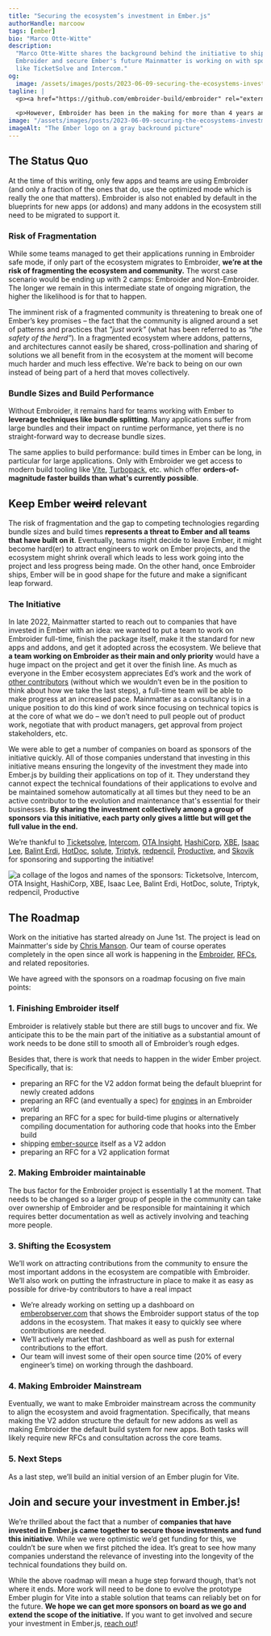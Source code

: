 ```yaml
---
title: "Securing the ecosystem’s investment in Ember.js"
authorHandle: marcoow
tags: [ember]
bio: "Marco Otte-Witte"
description:
  "Marco Otte-Witte shares the background behind the initiative to ship
  Embroider and secure Ember's future Mainmatter is working on with sponsors
  like TicketSolve and Intercom."
og:
  image: /assets/images/posts/2023-06-09-securing-the-ecosystems-investment-in-emberjs/og-image.jpg
tagline: |
  <p><a href="https://github.com/embroider-build/embroider" rel="external nofollow noopener noreferrer">Embroider</a> is Ember’s new and coming build system, or really a pre-build system that translates Ember code into spec-compliant modern JavaScript so that the actual build can be handed over to tools like Webpack or Rollup. It does not only allow the Ember project to drop its current custom build system implementation, thus taking a lot of maintenance work from the team’s shoulders, but it also unlocks many of the new things in the coming Polaris release. The framework team shared some details on that in the <a href="https://www.youtube.com/watch?v=nPZkvGeQK2k" rel="external nofollow noopener noreferrer">AMA at Ember Europe’s Q1 meetup in March</a>.</p>

  <p>However, Embroider has been in the making for more than 4 years and is still not done. With Embroider remaining unshipped and unadopted across the Ember ecosystem, a substantial risk arises for the entire Ember community and with that all companies that have built on Ember. <strong>Mainmatter, together with a group of sponsors from the ecosystem, is starting an initiative to ship Embroider, ensure Ember’s future, as well as secure the investments in Ember that teams and companies who build on it have made</strong>.</p>
image: "/assets/images/posts/2023-06-09-securing-the-ecosystems-investment-in-emberjs/header-illustration.jpg"
imageAlt: "The Ember logo on a gray backround picture"
---
```


## The Status Quo

At the time of this writing, only few apps and teams are using Embroider (and
only a fraction of the ones that do, use the optimized mode which is really the
one that matters). Embroider is also not enabled by default in the blueprints
for new apps (or addons) and many addons in the ecosystem still need to be
migrated to support it.

### Risk of Fragmentation

While some teams managed to get their applications running in Embroider safe
mode, if only part of the ecosystem migrates to Embroider, **we’re at the risk
of fragmenting the ecosystem and community.** The worst case scenario would be
ending up with 2 camps: Embroider and Non-Embroider. The longer we remain in
this intermediate state of ongoing migration, the higher the likelihood is for
that to happen.

The imminent risk of a fragmented community is threatening to break one of
Ember’s key promises – the fact that the community is aligned around a set of
patterns and practices that _"just work"_ (what has been referred to as _“the
safety of the herd”_). In a fragmented ecosystem where addons, patterns, and
architectures cannot easily be shared, cross-pollination and sharing of
solutions we all benefit from in the ecosystem at the moment will become much
harder and much less effective. We're back to being on our own instead of being
part of a herd that moves collectively.

### Bundle Sizes and Build Performance

Without Embroider, it remains hard for teams working with Ember to **leverage
techniques like bundle splitting**. Many applications suffer from large bundles
and their impact on runtime performance, yet there is no straight-forward way to
decrease bundle sizes.

The same applies to build performance: build times in Ember can be long, in
particular for large applications. Only with Embroider we get access to modern
build tooling like [Vite](https://vitejs.dev),
[Turbopack](https://turbo.build/pack), etc. which offer **orders-of-magnitude
faster builds than what's currently possible**.

## Keep Ember ~~weird~~ relevant

The risk of fragmentation and the gap to competing technologies regarding bundle
sizes and build times **represents a threat to Ember and all teams that have
built on it**. Eventually, teams might decide to leave Ember, it might become
hard(er) to attract engineers to work on Ember projects, and the ecosystem might
shrink overall which leads to less work going into the project and less progress
being made. On the other hand, once Embroider ships, Ember will be in good shape
for the future and make a significant leap forward.

### The Initiative

In late 2022, Mainmatter started to reach out to companies that have invested in
Ember with an idea: we wanted to put a team to work on Embroider full-time,
finish the package itself, make it the standard for new apps and addons, and get
it adopted across the ecosystem. We believe that **a team working on Embroider
as their main and only priority** would have a huge impact on the project and
get it over the finish line. As much as everyone in the Ember ecosystem
appreciates Ed’s work and the work of
[other contributors](https://github.com/embroider-build/embroider/graphs/contributors)
(without which we wouldn’t even be in the position to think about how we take
the last steps), a full-time team will be able to make progress at an increased
pace. Mainmatter as a consultancy is in a unique position to do this kind of
work since focusing on technical topics is at the core of what we do – we don’t
need to pull people out of product work, negotiate that with product managers,
get approval from project stakeholders, etc.

We were able to get a number of companies on board as sponsors of the initiative
quickly. All of those companies understand that investing in this initiative
means ensuring the longevity of the investment they made into Ember.js by
building their applications on top of it. They understand they cannot expect the
technical foundations of their applications to evolve and be maintained somehow
automatically at all times but they need to be an active contributor to the
evolution and maintenance that's essential for their businesses. **By sharing
the investment collectively among a group of sponsors via this initiative, each
party only gives a little but will get the full value in the end.**

We’re thankful to [Ticketsolve](https://www.ticketsolve.com/),
[Intercom](https://www.intercom.com/),
[OTA Insight](https://www.otainsight.com/),
[HashiCorp](https://www.hashicorp.com/), [XBE](https://www.x-b-e.com/),
[Isaac Lee](https://crunchingnumbers.live/),
[Balint Erdi](https://balinterdi.com/), [HotDoc](https://www.hotdoc.com.au/),
[solute](https://www.solute.de/), [Triptyk](https://www.triptyk.eu/),
[redpencil](https://redpencil.io/), [Productive](https://productive.io/), and
[Skovik](http://skovik.com) for sponsoring and supporting the initiative!

![a collage of the logos and names of the sponsors: Ticketsolve, Intercom, OTA Insight, HashiCorp, XBE, Isaac Lee, Balint Erdi, HotDoc, solute, Triptyk, redpencil, Productive](/assets/images/posts/2023-06-09-securing-the-ecosystems-investment-in-emberjs/sponsors.png)

## The Roadmap

Work on the initiative has started already on June 1st. The project is lead on
Mainmatter's side by [Chris Manson](https://twitter.com/real_ate). Our team of
course operates completely in the open since all work is happening in the
[Embroider](http://github.com/embroider-build/embroider),
[RFCs](https://github.com/emberjs/rfcs), and related repositories.

We have agreed with the sponsors on a roadmap focusing on five main points:

### 1. Finishing Embroider itself

Embroider is relatively stable but there are still bugs to uncover and fix. We
anticipate this to be the main part of the initiative as a substantial amount of
work needs to be done still to smooth all of Embroider’s rough edges.

Besides that, there is work that needs to happen in the wider Ember project.
Specifically, that is:

- preparing an RFC for the V2 addon format being the default blueprint for newly
  created addons
- preparing an RFC (and eventually a spec) for
  [engines](http://ember-engines.com) in an Embroider world
- preparing an RFC for a spec for build-time plugins or alternatively compiling
  documentation for authoring code that hooks into the Ember build
- shipping [ember-source](https://www.npmjs.com/package/ember-source) itself as
  a V2 addon
- preparing an RFC for a V2 application format

### 2. Making Embroider maintainable

The bus factor for the Embroider project is essentially 1 at the moment. That
needs to be changed so a larger group of people in the community can take over
ownership of Embroider and be responsible for maintaining it which requires
better documentation as well as actively involving and teaching more people.

### 3. Shifting the Ecosystem

We’ll work on attracting contributions from the community to ensure the most
important addons in the ecosystem are compatible with Embroider. We’ll also work
on putting the infrastructure in place to make it as easy as possible for
drive-by contributors to have a real impact

- We’re already working on setting up a dashboard on
  [emberobserver.com](http://emberobserver.com) that shows the Embroider support
  status of the top addons in the ecosystem. That makes it easy to quickly see
  where contributions are needed.
- We’ll actively market that dashboard as well as push for external
  contributions to the effort.
- Our team will invest some of their open source time (20% of every engineer’s
  time) on working through the dashboard.

### 4. Making Embroider Mainstream

Eventually, we want to make Embroider mainstream across the community to align
the ecosystem and avoid fragmentation. Specifically, that means making the V2
addon structure the default for new addons as well as making Embroider the
default build system for new apps. Both tasks will likely require new RFCs and
consultation across the core teams.

### 5. Next Steps

As a last step, we’ll build an initial version of an Ember plugin for Vite.

## Join and secure your investment in Ember.js!

We’re thrilled about the fact that a number of **companies that have invested in
Ember.js came together to secure those investments and fund this initiative**.
While we were optimistic we’d get funding for this, we couldn’t be sure when we
first pitched the idea. It’s great to see how many companies understand the
relevance of investing into the longevity of the technical foundations they
build on.

While the above roadmap will mean a huge step forward though, that’s not where
it ends. More work will need to be done to evolve the prototype Ember plugin for
Vite into a stable solution that teams can reliably bet on for the future. **We
hope we can get more sponsors on board as we go and extend the scope of the
initiative.** If you want to get involved and secure your investment in
Ember.js, [reach out](/contact/)!
